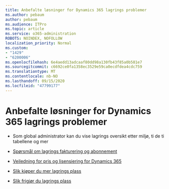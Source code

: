 ```yaml
---
title: Anbefalte løsninger for Dynamics 365 lagrings problemer
ms.author: pebaum
author: pebaum
ms.audience: ITPro
ms.topic: article
ms.service: o365-administration
ROBOTS: NOINDEX, NOFOLLOW
localization_priority: Normal
ms.custom:
- "1429"
- "6200006"
ms.openlocfilehash: 6e4aedd13adcaaf80dd98a130fb43f85a0b581e7
ms.sourcegitcommit: c6692ce0fa1358ec3529e59ca0ecdfdea4cdc759
ms.translationtype: MT
ms.contentlocale: nb-NO
ms.lasthandoff: 09/15/2020
ms.locfileid: "47799177"
---
```

# <a name="recommend-solutions-for-dynamics-365-storage-issues"></a>Anbefalte løsninger for Dynamics 365 lagrings problemer

* Som global administrator kan du vise lagrings oversikt etter miljø, ti de ti tabellene og mer

* [Spørsmål om lagrings fakturering og abonnement](https://docs.microsoft.com/dynamics365/customer-engagement/admin/contact-information-microsoft-dynamics-365-online-billing-support)

* [Veiledning for pris og lisensiering for Dynamics 365](https://dynamics.microsoft.com/pricing/)

* [Slik kjøper du mer lagrings plass](https://docs.microsoft.com/dynamics365/customer-engagement/admin/manage-storage#add-storage-to-dynamics-365-online)

* [Slik frigjør du lagrings plass](https://docs.microsoft.com/dynamics365/customer-engagement/admin/free-storage-space)
